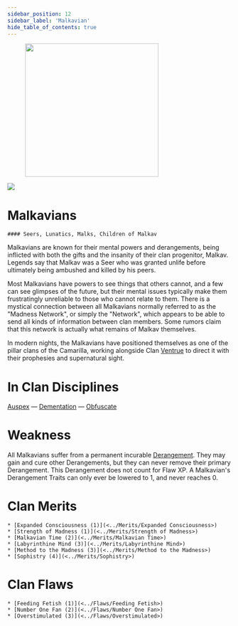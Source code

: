 ```yaml
---
sidebar_position: 12
sidebar_label: 'Malkavian'
hide_table_of_contents: true
---
```

<figure className="float-right-img">
  <img src="/img/witch.png" width='300px' />
  <figcaption style={{ fontSize: '0.85em', color: '#666', textAlign: 'center' }}>

  </figcaption>
</figure>

<img src="/img/clanlogos/malkavian.png" className="icon-img" />

# Malkavians
    #### Seers, Lunatics, Malks, Children of Malkav

Malkavians are known for their mental powers and derangements, being inflicted with both the gifts and the insanity of their clan progenitor, Malkav. Legends say that Malkav was a Seer who was granted unlife before ultimately being ambushed and killed by his peers.

Most Malkavians have powers to see things that others cannot, and a few can see glimpses of the future, but their mental issues typically make them frustratingly unreliable to those who cannot relate to them. There is a mystical connection between all Malkavians normally referred to as the "Madness Network", or simply the "Network", which appears to be able to send all kinds of information between clan members. Some rumors claim that this network is actually what remains of Malkav themselves.

In modern nights, the Malkavians have positioned themselves as one of the pillar clans of the Camarilla, working alongside Clan [Ventrue](<./Ventrue>) to direct it with their prophesies and supernatural sight.

# In Clan Disciplines

[Auspex](../Disciplines/Auspex) — [Dementation](<../Disciplines/Dementation>) — [Obfuscate](<../Disciplines/Obfuscate>)

# Weakness

All Malkavians suffer from a permanent incurable [Derangement](../Flaws/Derangement). They may gain and cure other Derangements, but they can never remove their primary Derangement. This Derangement does not count for Flaw XP. A Malkavian's Derangement Traits can only ever be lowered to 1, and never reaches 0.

# Clan Merits

    * [Expanded Consciousness (1)](<../Merits/Expanded Consciousness>)
    * [Strength of Madness (1)](<../Merits/Strength of Madness>)
    * [Malkavian Time (2)](<../Merits/Malkavian Time>)
    * [Labyrinthine Mind (3)](<../Merits/Labyrinthine Mind>)
    * [Method to the Madness (3)](<../Merits/Method to the Madness>)
    * [Sophistry (4)](<../Merits/Sophistry>)

# Clan Flaws

    * [Feeding Fetish (1)](<../Flaws/Feeding Fetish>)
    * [Number One Fan (2)](<../Flaws/Number One Fan>)
    * [Overstimulated (3)](<../Flaws/Overstimulated>)
